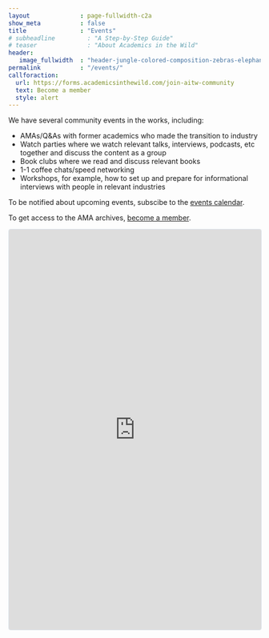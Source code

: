```yaml
---
layout              : page-fullwidth-c2a
show_meta           : false
title               : "Events"
# subheadline         : "A Step-by-Step Guide"
# teaser              : "About Academics in the Wild"
header:
   image_fullwidth  : "header-jungle-colored-composition-zebras-elephant-flamingos-parrots-are-green-jungle-vector-illustration-flip.jpg"
permalink           : "/events/"
callforaction:
  url: https://forms.academicsinthewild.com/join-aitw-community
  text: Become a member
  style: alert
---
```

We have several community events in the works, including:

- AMAs/Q&As with former academics who made the transition to industry
- Watch parties where we watch relevant talks, interviews, podcasts, etc together and discuss the content as a group
- Book clubs where we read and discuss relevant books
- 1-1 coffee chats/speed networking
- Workshops, for example, how to set up and prepare for informational interviews with people in relevant industries

To be notified about upcoming events, subscibe to the [events calendar](https://lu.ma/academicsinthewild).

To get access to the AMA archives, [become a member](https://forms.academicsinthewild.com/join-aitw-community).

<iframe
src="https://lu.ma/embed/calendar/cal-CTLpIIbDrNNWP1N/events?"
width="100%"
height="800"
frameborder="0"
style="border: 1px solid #bfcbda88; border-radius: 4px;"
allowfullscreen=""
aria-hidden="false"
tabindex="0"
></iframe>